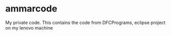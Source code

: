 # ammarcode
My private code. This contains the code from DFCPrograms, eclipse project on my lenovo machine
